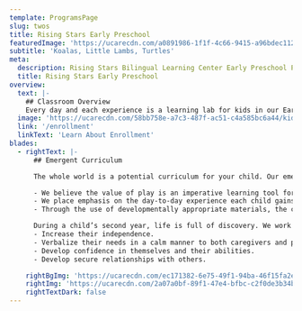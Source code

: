 ```yaml
---
template: ProgramsPage
slug: twos
title: Rising Stars Early Preschool
featuredImage: 'https://ucarecdn.com/a0891986-1f1f-4c66-9415-a96bdec11209/'
subtitle: 'Koalas, Little Lambs, Turtles'
meta:
  description: Rising Stars Bilingual Learning Center Early Preschool Program, Austin Tx
  title: Rising Stars Early Preschool
overview:
  text: |-
    ## Classroom Overview
    Every day and each experience is a learning lab for kids in our Early Preschool program. Our goal is to provide new experiences that relate to each child’s needs, interests, and developmental level. In the Early Preschool classroom, your child will be interacting with peers in a loving, safe, and friendly environment. We provide experiences that challenge and support each child’s language, social, emotional, physical, and creative development. Everyday your child will have opportunities to create, develop personal interaction skills, and learn problem-solving skills and concepts through hands-on experiences.
  image: 'https://ucarecdn.com/58bb758e-a7c3-487f-ac51-c4a585bc6a44/kidsfruit.jpg'
  link: '/enrollment'
  linkText: 'Learn About Enrollment'
blades:
  - rightText: |-
      ## Emergent Curriculum

      The whole world is a potential curriculum for your child. Our emergent curriculum approach acknowledges and supports the interests that emerge from the daily life of your child.

      - We believe the value of play is an imperative learning tool for young children.
      - We place emphasis on the day-to-day experience each child gains from doing, rather than how it should be done.
      - Through the use of developmentally appropriate materials, the children’s developing interests will guide the array of topics introduced throughout the school year.

      During a child’s second year, life is full of discovery. We work individually and in community to help children:
      - Increase their independence.
      - Verbalize their needs in a calm manner to both caregivers and peers.
      - Develop confidence in themselves and their abilities.
      - Develop secure relationships with others.

    rightBgImg: 'https://ucarecdn.com/ec171382-6e75-49f1-94ba-46f15fa2e791/orangehands.jpg'
    rightImg: 'https://ucarecdn.com/2a07a0bf-89f1-47e4-bfbc-c2f0de3b34bf/elijahchalkboard.jpg'
    rightTextDark: false
---
```


